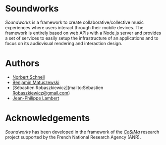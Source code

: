 # Soundworks

*Soundworks* is a framework to create collaborative/collective music experiences where users interact through their mobile devices.
The framework is entirely based on web APIs with a Node.js server and provides a set of services to easily setup the infrastructure of an applications and to focus on its audiovisual rendering and interaction design.

# Authors

- [Norbert Schnell](mailto:Nobert.Schnell@ircam.fr)
- [Benjamin Matuszewski](mailto:Benjamin.Matuszewski@ircam.fr)
- [Sébastien Robaszkiewicz](mailto:Sébastien Robaszkiewicz@gmail.com)
- [Jean-Philippe Lambert](mailto:Jean-Philippe.Lambert@ircam.fr)

# Acknowledgements

*Soundworks* has been developed in the framework of the [*CoSiMa*](http://cosima.ircam.fr/) research project supported by the French National Research Agency (ANR).

